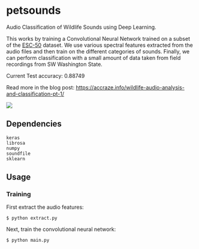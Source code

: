 # petsounds

Audio Classification of Wildlife Sounds using Deep Learning.

This works by training a Convolutional Neural Network trained on a subset of the [ESC-50](https://github.com/karoldvl/ESC-50) dataset. We use various spectral features extracted from the audio files and then train on the different categories of sounds. Finally, we can perform classification with a small amount of data taken from field recordings from SW Washington State.

Current Test accuracy: 0.88749

Read more in the blog post: https://accraze.info/wildlife-audio-analysis-and-classification-pt-1/

<img src="https://github.com/accraze/petsounds/blob/master/imgs/spectral-frogs.png?raw=true"/>

## Dependencies

```
keras
librosa
numpy
soundfile
sklearn
```

## Usage

### Training

First extract the audio features:

```
$ python extract.py
```

Next, train the convolutional neural network:

```
$ python main.py
```
